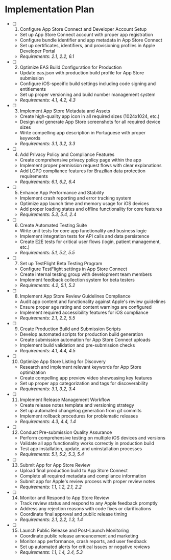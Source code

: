 # Implementation Plan

- [ ] 1. Configure App Store Connect and Developer Account Setup
  - Set up App Store Connect account with proper app registration
  - Configure bundle identifier and app metadata in App Store Connect
  - Set up certificates, identifiers, and provisioning profiles in Apple Developer Portal
  - _Requirements: 2.1, 2.2, 6.1_

- [ ] 2. Optimize EAS Build Configuration for Production
  - Update eas.json with production build profile for App Store submission
  - Configure iOS-specific build settings including code signing and entitlements
  - Set up proper versioning and build number management system
  - _Requirements: 4.1, 4.2, 4.3_

- [ ] 3. Implement App Store Metadata and Assets
  - Create high-quality app icon in all required sizes (1024x1024, etc.)
  - Design and generate App Store screenshots for all required device sizes
  - Write compelling app description in Portuguese with proper keywords
  - _Requirements: 3.1, 3.2, 3.3_

- [ ] 4. Add Privacy Policy and Compliance Features
  - Create comprehensive privacy policy page within the app
  - Implement proper permission request flows with clear explanations
  - Add LGPD compliance features for Brazilian data protection requirements
  - _Requirements: 6.1, 6.2, 6.4_

- [ ] 5. Enhance App Performance and Stability
  - Implement crash reporting and error tracking system
  - Optimize app launch time and memory usage for iOS devices
  - Add proper loading states and offline functionality for core features
  - _Requirements: 5.3, 5.4, 2.4_

- [ ] 6. Create Automated Testing Suite
  - Write unit tests for core app functionality and business logic
  - Implement integration tests for API calls and data persistence
  - Create E2E tests for critical user flows (login, patient management, etc.)
  - _Requirements: 5.1, 5.2, 5.5_

- [ ] 7. Set up TestFlight Beta Testing Program
  - Configure TestFlight settings in App Store Connect
  - Create internal testing group with development team members
  - Implement feedback collection system for beta testers
  - _Requirements: 4.2, 5.1, 5.2_

- [ ] 8. Implement App Store Review Guidelines Compliance
  - Audit app content and functionality against Apple's review guidelines
  - Ensure proper age rating and content warnings are configured
  - Implement required accessibility features for iOS compliance
  - _Requirements: 2.1, 2.2, 5.5_

- [ ] 9. Create Production Build and Submission Scripts
  - Develop automated scripts for production build generation
  - Create submission automation for App Store Connect uploads
  - Implement build validation and pre-submission checks
  - _Requirements: 4.1, 4.4, 4.5_

- [ ] 10. Optimize App Store Listing for Discovery
  - Research and implement relevant keywords for App Store optimization
  - Create compelling app preview video showcasing key features
  - Set up proper app categorization and tags for discoverability
  - _Requirements: 3.1, 3.2, 3.4_

- [ ] 11. Implement Release Management Workflow
  - Create release notes template and versioning strategy
  - Set up automated changelog generation from git commits
  - Implement rollback procedures for problematic releases
  - _Requirements: 4.3, 4.4, 1.4_

- [ ] 12. Conduct Pre-submission Quality Assurance
  - Perform comprehensive testing on multiple iOS devices and versions
  - Validate all app functionality works correctly in production build
  - Test app installation, update, and uninstallation processes
  - _Requirements: 5.1, 5.2, 5.3, 5.4_

- [ ] 13. Submit App for App Store Review
  - Upload final production build to App Store Connect
  - Complete all required metadata and compliance information
  - Submit app for Apple's review process with proper review notes
  - _Requirements: 1.1, 1.2, 2.1, 2.2_

- [ ] 14. Monitor and Respond to App Store Review
  - Track review status and respond to any Apple feedback promptly
  - Address any rejection reasons with code fixes or clarifications
  - Coordinate final approval and public release timing
  - _Requirements: 2.1, 2.2, 1.3, 1.4_

- [ ] 15. Launch Public Release and Post-Launch Monitoring
  - Coordinate public release announcement and marketing
  - Monitor app performance, crash reports, and user feedback
  - Set up automated alerts for critical issues or negative reviews
  - _Requirements: 1.1, 1.4, 3.4, 5.3_